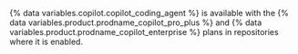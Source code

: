 {% data variables.copilot.copilot_coding_agent %} is available with the {% data variables.product.prodname_copilot_pro_plus %} and {% data variables.product.prodname_copilot_enterprise %} plans in repositories where it is enabled.
